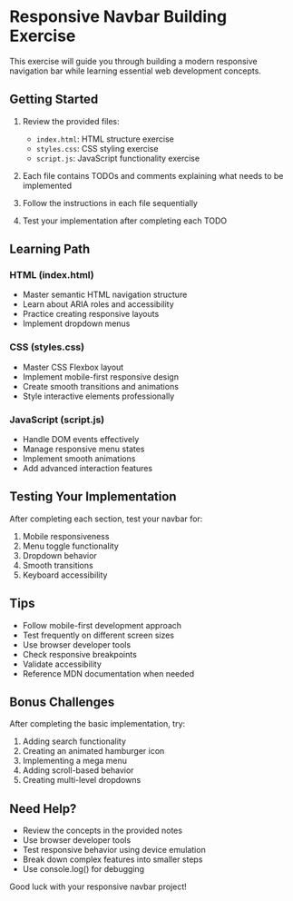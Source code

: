 # Responsive Navbar Building Exercise

This exercise will guide you through building a modern responsive navigation bar while learning essential web development concepts.

## Getting Started

1. Review the provided files:

   - `index.html`: HTML structure exercise
   - `styles.css`: CSS styling exercise
   - `script.js`: JavaScript functionality exercise

2. Each file contains TODOs and comments explaining what needs to be implemented
3. Follow the instructions in each file sequentially
4. Test your implementation after completing each TODO

## Learning Path

### HTML (index.html)

- Master semantic HTML navigation structure
- Learn about ARIA roles and accessibility
- Practice creating responsive layouts
- Implement dropdown menus

### CSS (styles.css)

- Master CSS Flexbox layout
- Implement mobile-first responsive design
- Create smooth transitions and animations
- Style interactive elements professionally

### JavaScript (script.js)

- Handle DOM events effectively
- Manage responsive menu states
- Implement smooth animations
- Add advanced interaction features

## Testing Your Implementation

After completing each section, test your navbar for:

1. Mobile responsiveness
2. Menu toggle functionality
3. Dropdown behavior
4. Smooth transitions
5. Keyboard accessibility

## Tips

- Follow mobile-first development approach
- Test frequently on different screen sizes
- Use browser developer tools
- Check responsive breakpoints
- Validate accessibility
- Reference MDN documentation when needed

## Bonus Challenges

After completing the basic implementation, try:

1. Adding search functionality
2. Creating an animated hamburger icon
3. Implementing a mega menu
4. Adding scroll-based behavior
5. Creating multi-level dropdowns

## Need Help?

- Review the concepts in the provided notes
- Use browser developer tools
- Test responsive behavior using device emulation
- Break down complex features into smaller steps
- Use console.log() for debugging

Good luck with your responsive navbar project! 